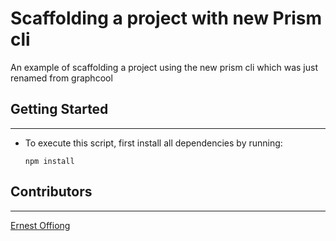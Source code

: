 # Scaffolding a project with new Prism cli

An example of scaffolding a project using the new prism cli which was just renamed from graphcool

## Getting Started
---
  
* To execute this script, first install all dependencies by running:

      npm install

      

## Contributors
---

[Ernest Offiong](https://github.com/Ernoff)

